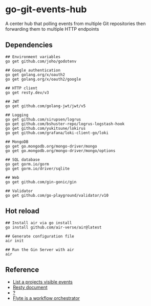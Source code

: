 # go-git-events-hub
A center hub that polling events from multiple Git repositories then forwarding them to multiple HTTP endpoints

## Dependencies

```shell
## Environment variables
go get github.com/joho/godotenv

## Google authentication
go get golang.org/x/oauth2
go get golang.org/x/oauth2/google

## HTTP client
go get resty.dev/v3

## JWT
go get github.com/golang-jwt/jwt/v5

## Logging
go get github.com/sirupsen/logrus
go get github.com/bshuster-repo/logrus-logstash-hook
go get github.com/yukitsune/lokirus
go get github.com/grafana/loki-client-go/loki

## MongoDB
go get go.mongodb.org/mongo-driver/mongo
go get go.mongodb.org/mongo-driver/mongo/options

## SQL database
go get gorm.io/gorm
go get gorm.io/driver/sqlite

## Web
go get github.com/gin-gonic/gin

## Validator
go get github.com/go-playground/validator/v10
```

## Hot reload

```shell
## Install air via go install
go install github.com/air-verse/air@latest

## Generate configuration file
air init

## Run the Gin Server with air
air
```

## Reference
- [List a projects visible events](https://docs.gitlab.com/ee/api/events.html#list-a-projects-visible-events)
- [Resty document](https://resty.dev/docs/)
- [?](https://gilangprambudi.medium.com/streamlining-log-management-in-go-with-grafana-loki-integration-8b124f2e4121)
- [Flyte is a workflow orchestrator](https://docs.flyte.org/en/latest/user_guide/introduction.html)